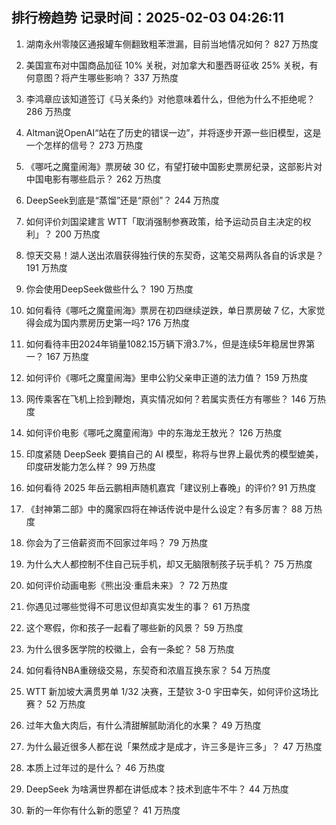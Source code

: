 
## 排行榜趋势 记录时间：2025-02-03 04:26:11
  
  1. 湖南永州零陵区通报罐车侧翻致粗苯泄漏，目前当地情况如何？ 827 万热度
    
  2. 美国宣布对中国商品加征 10% 关税，对加拿大和墨西哥征收 25% 关税，有何意图？将产生哪些影响？ 337 万热度
    
  3. 李鸿章应该知道签订《马关条约》对他意味着什么，但他为什么不拒绝呢？ 286 万热度
    
  4. Altman说OpenAI“站在了历史的错误一边”，并将逐步开源一些旧模型，这是一个怎样的信号？ 273 万热度
    
  5. 《哪吒之魔童闹海》票房破 30 亿，有望打破中国影史票房纪录，这部影片对中国电影有哪些启示？ 262 万热度
    
  6. DeepSeek到底是“蒸馏”还是“原创”？ 244 万热度
    
  7. 如何评价刘国梁建言 WTT「取消强制参赛政策，给予运动员自主决定的权利」？ 200 万热度
    
  8. 惊天交易！湖人送出浓眉获得独行侠的东契奇，这笔交易两队各自的诉求是？ 191 万热度
    
  9. 你会使用DeepSeek做些什么？ 190 万热度
    
  10. 如何看待《哪吒之魔童闹海》票房在初四继续逆跌，单日票房破 7 亿，大家觉得会成为国内票房历史第一吗? 176 万热度
    
  11. 如何看待丰田2024年销量1082.15万辆下滑3.7%，但是连续5年稳居世界第一？ 167 万热度
    
  12. 如何评价《哪吒之魔童闹海》里申公豹父亲申正道的法力值？ 159 万热度
    
  13. 网传乘客在飞机上捡到鞭炮，真实情况如何？若属实责任方有哪些？ 146 万热度
    
  14. 如何评价电影《哪吒之魔童闹海》中的东海龙王敖光？ 126 万热度
    
  15. 印度紧随 DeepSeek 要搞自己的 AI 模型，称将与世界上最优秀的模型媲美，印度研发能力怎么样？ 99 万热度
    
  16. 如何看待 2025 年岳云鹏相声随机嘉宾「建议别上春晚」的评价? 91 万热度
    
  17. 《封神第二部》中的魔家四将在神话传说中是什么设定？有多厉害？ 88 万热度
    
  18. 你会为了三倍薪资而不回家过年吗？ 79 万热度
    
  19. 为什么大人都控制不住自己玩手机，却又无脑限制孩子玩手机？ 75 万热度
    
  20. 如何评价动画电影《熊出没·重启未来》？ 72 万热度
    
  21. 你遇见过哪些觉得不可思议但却真实发生的事？ 61 万热度
    
  22. 这个寒假，你和孩子一起看了哪些新的风景？ 59 万热度
    
  23. 为什么很多医学院的校徽上，会有一条蛇？ 58 万热度
    
  24. 如何看待NBA重磅级交易，东契奇和浓眉互换东家？ 54 万热度
    
  25. WTT 新加坡大满贯男单 1/32 决赛，王楚钦 3-0 宇田幸矢，如何评价这场比赛？ 52 万热度
    
  26. 过年大鱼大肉后，有什么清甜解腻助消化的水果？ 49 万热度
    
  27. 为什么最近很多人都在说「果然成才是成才，许三多是许三多」？ 47 万热度
    
  28. 本质上过年过的是什么？ 46 万热度
    
  29. DeepSeek 为啥满世界都在讲低成本？技术到底牛不牛？ 44 万热度
    
  30. 新的一年你有什么新的愿望？ 41 万热度
    